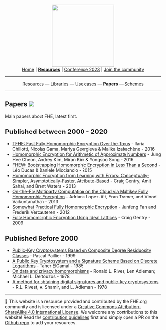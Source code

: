 <!-- Main header navigation -->
<p align="center">
  <img width="200" src="https://user-images.githubusercontent.com/5758427/180978488-db825482-5a58-4c7c-9589-c494a6f0be04.png"><br/>
  <a href="https://fhe-org.github.io">Home</a> | <a href="https://fhe-org.github.io/resources"><b>Resources</b></a> | <a href="https://fhe-org.github.io/conferences/conference-2023/home">Conference 2023</a> | <a href="https://fhe-org.github.io/community">Join the community</a>
</p>
<hr/>
<!-- /Main header navigation -->

<!-- Resource categories links -->
<p align="center">
  <a href="https://fhe-org.github.io/resources">Resources</a>
  —
  <a href="https://fhe-org.github.io/resources/libraries">Libraries</a>
  —
  <a href="https://fhe-org.github.io/resources/use-cases">Use cases</a>
  —
  <a href="https://fhe-org.github.io/resources/papers"><b>Papers</b></a>
  —
  <a href="https://fhe-org.github.io/resources/schemes">Schemes</a>
</p>
<hr/>
<!-- /Resource categories links -->

## Papers [<img src="https://img.shields.io/badge/Edit%20this%20page%20on-Github-lightgrey?style=flat-square">](https://github.com/FHE-org/fhe-org.github.io/blob/main/resources/papers.md)

Main papers about FHE, latest first.

## Published between 2000 - 2020
- [TFHE: Fast Fully Homomorphic Encryption Over the Torus](https://link.springer.com/article/10.1007/s00145-019-09319-x) - Ilaria Chillotti, Nicolas Gama, Mariya Georgieva & Malika Izabachène - 2016
- [Homomorphic Encryption for Arithmetic of Approximate Numbers](https://link.springer.com/chapter/10.1007/978-3-319-70694-8_15) - Jung Hee Cheon, Andrey Kim, Miran Kim & Yongsoo Song - 2016
- [FHEW: Bootstrapping Homomorphic Encryption in Less Than a Second](https://link.springer.com/chapter/10.1007/978-3-662-46800-5_24) - Léo Ducas & Daniele Micciancio - 2015
- [Homomorphic Encryption from Learning with Errors: Conceptually-Simpler, Asymptotically-Faster, Attribute-Based](https://link.springer.com/chapter/10.1007/978-3-642-40041-4_5) - Craig Gentry, Amit Sahai, and Brent Waters - 2013
- [On-the-Fly Multiparty Computation on the Cloud via Multikey Fully Homomorphic Encryption](https://eprint.iacr.org/2013/094) - Adriana Lopez-Alt, Eran Tromer, and Vinod Vaikuntanathan - 2013
- [Somewhat Practical Fully Homomorphic Encryption](https://eprint.iacr.org/2012/144) - Junfeng Fan and Frederik Vercauteren - 2012
- [Fully Homomorphic Encryption Using Ideal Lattices](https://dl.acm.org/doi/abs/10.1145/1536414.1536440) - Craig Gentry - 2009
 
## Published Before 2000
- [Public-Key Cryptosystems Based on Composite Degree Residuosity Classes](https://link.springer.com/chapter/10.1007/3-540-48910-X_16) - Pascal Paillier - 1999
- [A Public Key Cryptosystem and a Signature Scheme Based on Discrete Logarithms](https://ieeexplore.ieee.org/document/1057074) - Taher ElGamal - 1985 
- [On data and privacy homomorphisms](https://luca-giuzzi.unibs.it/corsi/Support/papers-cryptography/RAD78.pdf) - Ronald L. Rives; Len Adleman; Michael L. Dertouzos - 1978
- [A method for obtaining digital signatures and public-key cryptosystems](https://dl.acm.org/doi/10.1145/359340.359342) -  R.L. Rivest, A. Shamir, and L. Adleman - 1978 

<!--- Footer --->
<hr/>
💙 This website is a resource provided and contributed by the FHE.org community and is licensed under a <a rel="license" href="http://creativecommons.org/licenses/by-sa/4.0/">Creative Commons Attribution-ShareAlike 4.0 International License</a>. We welcome any contributions to this website! Read the <a href="https://fhe-org.github.io/contrib">contribution guidelines</a> first and simply open a PR on the <a href="https://github.com/fhe-org/fhe-org">Github repo</a> to add your resources.
